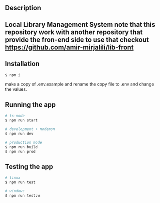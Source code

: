 ## Description

Local Library Management System
note that this repository work with another repository that provide the fron-end side to use that checkout https://github.com/amir-mirjalili/lib-front
---

## Installation

```bash
$ npm i
```

make a copy of .env.example and rename the copy file to .env and change the values.

## Running the app

```bash
# ts-node
$ npm run start

# development + nodemon
$ npm run dev

# production mode
$ npm run build
$ npm run prod
```

## Testing the app

```bash
# linux
$ npm run test

# windows
$ npm run test:w
```

